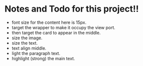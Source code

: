 # Notes and Todo for this project!!

- font size for the content here is 15px.
- target the wrapper to make it occupy the view port.
- then target the card to appear in the middle.
- size the image.
- size the text.
- text align middle.
- light the paragraph text.
- highlight (strong) the main text.
